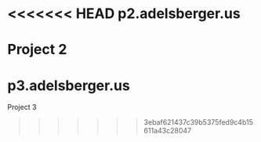 <<<<<<< HEAD
p2.adelsberger.us
=================

Project 2
=======
p3.adelsberger.us
=================

Project 3
>>>>>>> 3ebaf621437c39b5375fed9c4b15611a43c28047
